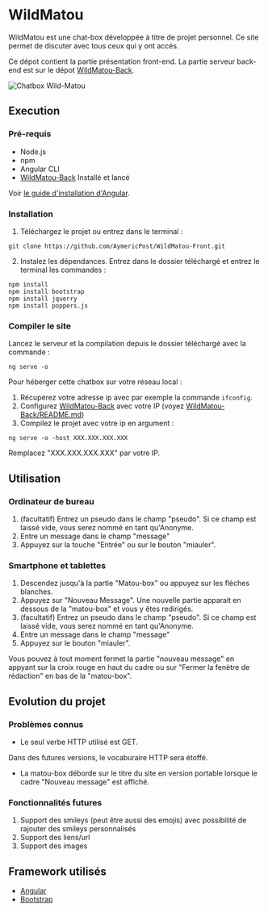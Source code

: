# WildMatou

WildMatou est une chat-box développée à titre de projet personnel. Ce site permet de discuter avec tous ceux qui y ont accés.

Ce dépot contient la partie présentation front-end. La partie serveur back-end est sur le dépot [WildMatou-Back](https://github.com/AymericPost/WildMatou-Back).

![Chatbox Wild-Matou](https://i.ibb.co/MpzNcRR/matoubox.png)

## Execution

### Pré-requis

- Node.js
- npm
- Angular CLI
- [WildMatou-Back](https://github.com/AymericPost/WildMatou-Back) Installé et lancé

Voir [le guide d'installation d'Angular](https://angular.io/guide/quickstart).

### Installation

1. Téléchargez le projet ou entrez dans le terminal :
```Shell
git clone https://github.com/AymericPost/WildMatou-Front.git
```
2. Instalez les dépendances. Entrez dans le dossier téléchargé et entrez le terminal les commandes :
```Shell
npm install
npm install bootstrap
npm install jquerry
npm install poppers.js
```

### Compiler le site

Lancez le serveur et la compilation depuis le dossier téléchargé avec la commande :
```Shell
ng serve -o
```

Pour héberger cette chatbox sur votre réseau local :

1) Récupérez votre adresse ip avec par exemple la commande ```ifconfig```.
2) Configurez [WildMatou-Back](https://github.com/AymericPost/WildMatou-Back) avec votre IP (voyez [WildMatou-Back/README.md]())
3) Compilez le projet avec votre ip en argument :

```Shell
ng serve -o -host XXX.XXX.XXX.XXX
```
Remplacez "XXX.XXX.XXX.XXX" par votre IP.

## Utilisation

### Ordinateur de bureau

1) (facultatif) Entrez un pseudo dans le champ "pseudo". Si ce champ est laissé vide, vous serez nommé en tant qu'Anonyme.
2) Entre un message dans le champ "message"
3) Appuyez sur la touche "Entrée" ou sur le bouton "miauler".

### Smartphone et tablettes

1) Descendez jusqu'à la partie "Matou-box" ou appuyez sur les flèches blanches.
2) Appuyez sur "Nouveau Message". Une nouvelle partie apparait en dessous de la "matou-box" et vous y êtes redirigés.
3) (facultatif) Entrez un pseudo dans le champ "pseudo". Si ce champ est laissé vide, vous serez nommé en tant qu'Anonyme.
4) Entre un message dans le champ "message"
5) Appuyez sur le bouton "miauler".

Vous pouvez à tout moment fermet la partie "nouveau message" en appyant sur la croix rouge en haut du cadre ou sur "Fermer la fenètre de rédaction" en bas de la "matou-box".

## Evolution du projet

### Problèmes connus

- Le seul verbe HTTP utilisé est GET.

Dans des futures versions, le vocaburaire HTTP sera étoffé.
- La matou-box déborde sur le titre du site en version portable lorsque le cadre "Nouveau message" est affiché.

### Fonctionnalités futures

1) Support des smileys (peut être aussi des emojis) avec possibilité de rajouter des smileys personnalisés
2) Support des liens/url
3) Support des images

## Framework utilisés

- [Angular](https://angular.io/)
- [Bootstrap](https://getbootstrap.com/)
